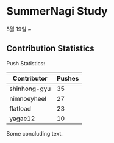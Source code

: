 # SummerNagi Study

5월 19일 ~ 

## Contribution Statistics

Push Statistics:

| Contributor | Pushes |
| ----------- | ------ |
| shinhong-gyu | 35 |
| nimnoeyheel | 27 |
| flatload | 23 |
| yagae12 | 10 |

Some concluding text.
